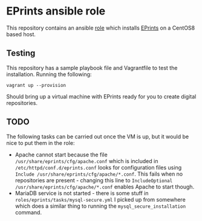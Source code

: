 EPrints ansible role
====================

This repository contains an ansible [role](https://docs.ansible.com/ansible/latest/user_guide/playbooks_reuse_roles.html) which installs [EPrints](https://www.eprints.org) on a CentOS8 based host.

Testing
-------
This repository has a sample playbook file and Vagrantfile to test the installation. Running the following:
```
vagrant up --provision
```
Should bring up a virtual machine with EPrints ready for you to create digital repositories.

TODO
----

The following tasks can be carried out once the VM is up, but it would be nice to put them in the role:

* Apache cannot start because the file `/usr/share/eprints/cfg/apache.conf` which is included in `/etc/httpd/conf.d/eprints.conf` looks for configuration files using `Include /usr/share/eprints/cfg/apache/*.conf`. This fails when no repositories are present - changing this line to `IncludeOptional /usr/share/eprints/cfg/apache/*.conf` enables Apache to start though.
* MariaDB service is not started - there is some stuff in `roles/eprints/tasks/mysql-secure.yml` I picked up from somewhere which does a similar thing to running the `mysql_secure_installation` command.